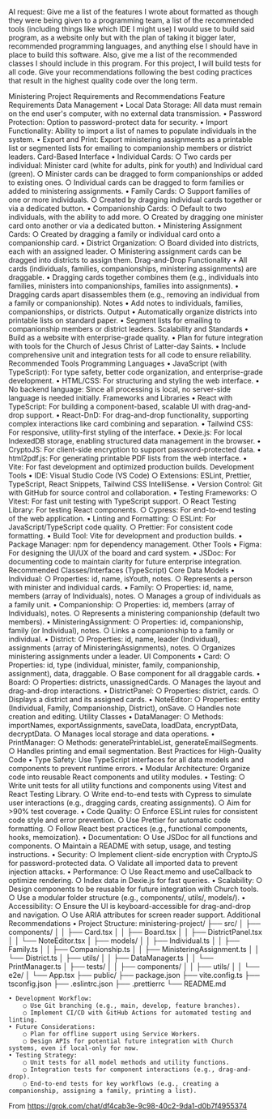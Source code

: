 AI request:
Give me a list of the features I wrote about formatted as though they were being given to a programming team, a list of the recommended tools (including things like which IDE I might use) I would use to build said program, as a website only but with the plan of taking it bigger later, recommended programming languages, and anything else I should have in place to build this software. Also, give me a list of the recommended classes I should include in this program. For this project, I will build tests for all code. Give your recommendations following the best coding practices that result in the highest quality code over the long term. 

Ministering Project Requirements and Recommendations
Feature Requirements
Data Management
    • Local Data Storage: All data must remain on the end user's computer, with no external data transmission.
    • Password Protection: Option to password-protect data for security.
    • Import Functionality: Ability to import a list of names to populate individuals in the system.
    • Export and Print: Export ministering assignments as a printable list or segmented lists for emailing to companionship members or district leaders.
Card-Based Interface
    • Individual Cards:
        ○ Two cards per individual: Minister card (white for adults, pink for youth) and Individual card (green).
        ○ Minister cards can be dragged to form companionships or added to existing ones.
        ○ Individual cards can be dragged to form families or added to ministering assignments.
    • Family Cards:
        ○ Support families of one or more individuals.
        ○ Created by dragging individual cards together or via a dedicated button.
    • Companionship Cards:
        ○ Default to two individuals, with the ability to add more.
        ○ Created by dragging one minister card onto another or via a dedicated button.
    • Ministering Assignment Cards:
        ○ Created by dragging a family or individual card onto a companionship card.
    • District Organization:
        ○ Board divided into districts, each with an assigned leader.
        ○ Ministering assignment cards can be dragged into districts to assign them.
Drag-and-Drop Functionality
    • All cards (individuals, families, companionships, ministering assignments) are draggable.
    • Dragging cards together combines them (e.g., individuals into families, ministers into companionships, families into assignments).
    • Dragging cards apart disassembles them (e.g., removing an individual from a family or companionship).
Notes
    • Add notes to individuals, families, companionships, or districts.
Output
    • Automatically organize districts into printable lists on standard paper.
    • Segment lists for emailing to companionship members or district leaders.
Scalability and Standards
    • Build as a website with enterprise-grade quality.
    • Plan for future integration with tools for the Church of Jesus Christ of Latter-day Saints.
    • Include comprehensive unit and integration tests for all code to ensure reliability.
Recommended Tools
Programming Languages
    • JavaScript (with TypeScript): For type safety, better code organization, and enterprise-grade development.
    • HTML/CSS: For structuring and styling the web interface.
    • No backend language: Since all processing is local, no server-side language is needed initially.
Frameworks and Libraries
    • React with TypeScript: For building a component-based, scalable UI with drag-and-drop support.
    • React-DnD: For drag-and-drop functionality, supporting complex interactions like card combining and separation.
    • Tailwind CSS: For responsive, utility-first styling of the interface.
    • Dexie.js: For local IndexedDB storage, enabling structured data management in the browser.
    • CryptoJS: For client-side encryption to support password-protected data.
    • html2pdf.js: For generating printable PDF lists from the web interface.
    • Vite: For fast development and optimized production builds.
Development Tools
    • IDE: Visual Studio Code (VS Code)
        ○ Extensions: ESLint, Prettier, TypeScript, React Snippets, Tailwind CSS IntelliSense.
    • Version Control: Git with GitHub for source control and collaboration.
    • Testing Frameworks:
        ○ Vitest: For fast unit testing with TypeScript support.
        ○ React Testing Library: For testing React components.
        ○ Cypress: For end-to-end testing of the web application.
    • Linting and Formatting:
        ○ ESLint: For JavaScript/TypeScript code quality.
        ○ Prettier: For consistent code formatting.
    • Build Tool: Vite for development and production builds.
    • Package Manager: npm for dependency management.
Other Tools
    • Figma: For designing the UI/UX of the board and card system.
    • JSDoc: For documenting code to maintain clarity for future enterprise integration.
Recommended Classes/Interfaces (TypeScript)
Core Data Models
    • Individual:
        ○ Properties: id, name, isYouth, notes.
        ○ Represents a person with minister and individual cards.
    • Family:
        ○ Properties: id, name, members (array of Individuals), notes.
        ○ Manages a group of individuals as a family unit.
    • Companionship:
        ○ Properties: id, members (array of Individuals), notes.
        ○ Represents a ministering companionship (default two members).
    • MinisteringAssignment:
        ○ Properties: id, companionship, family (or Individual), notes.
        ○ Links a companionship to a family or individual.
    • District:
        ○ Properties: id, name, leader (Individual), assignments (array of MinisteringAssignments), notes.
        ○ Organizes ministering assignments under a leader.
UI Components
    • Card:
        ○ Properties: id, type (individual, minister, family, companionship, assignment), data, draggable.
        ○ Base component for all draggable cards.
    • Board:
        ○ Properties: districts, unassignedCards.
        ○ Manages the layout and drag-and-drop interactions.
    • DistrictPanel:
        ○ Properties: district, cards.
        ○ Displays a district and its assigned cards.
    • NoteEditor:
        ○ Properties: entity (Individual, Family, Companionship, District), onSave.
        ○ Handles note creation and editing.
Utility Classes
    • DataManager:
        ○ Methods: importNames, exportAssignments, saveData, loadData, encryptData, decryptData.
        ○ Manages local storage and data operations.
    • PrintManager:
        ○ Methods: generatePrintableList, generateEmailSegments.
        ○ Handles printing and email segmentation.
Best Practices for High-Quality Code
    • Type Safety: Use TypeScript interfaces for all data models and components to prevent runtime errors.
    • Modular Architecture: Organize code into reusable React components and utility modules.
    • Testing:
        ○ Write unit tests for all utility functions and components using Vitest and React Testing Library.
        ○ Write end-to-end tests with Cypress to simulate user interactions (e.g., dragging cards, creating assignments).
        ○ Aim for >90% test coverage.
    • Code Quality:
        ○ Enforce ESLint rules for consistent code style and error prevention.
        ○ Use Prettier for automatic code formatting.
        ○ Follow React best practices (e.g., functional components, hooks, memoization).
    • Documentation:
        ○ Use JSDoc for all functions and components.
        ○ Maintain a README with setup, usage, and testing instructions.
    • Security:
        ○ Implement client-side encryption with CryptoJS for password-protected data.
        ○ Validate all imported data to prevent injection attacks.
    • Performance:
        ○ Use React.memo and useCallback to optimize rendering.
        ○ Index data in Dexie.js for fast queries.
    • Scalability:
        ○ Design components to be reusable for future integration with Church tools.
        ○ Use a modular folder structure (e.g., components/, utils/, models/).
    • Accessibility:
        ○ Ensure the UI is keyboard-accessible for drag-and-drop and navigation.
        ○ Use ARIA attributes for screen reader support.
Additional Recommendations
    • Project Structure:
ministering-project/
├── src/
│   ├── components/
│   │   ├── Card.tsx
│   │   ├── Board.tsx
│   │   ├── DistrictPanel.tsx
│   │   └── NoteEditor.tsx
│   ├── models/
│   │   ├── Individual.ts
│   │   ├── Family.ts
│   │   ├── Companionship.ts
│   │   ├── MinisteringAssignment.ts
│   │   └── District.ts
│   ├── utils/
│   │   ├── DataManager.ts
│   │   └── PrintManager.ts
│   ├── tests/
│   │   ├── components/
│   │   ├── utils/
│   │   └── e2e/
│   └── App.tsx
├── public/
├── package.json
├── vite.config.ts
├── tsconfig.json
├── .eslintrc.json
├── .prettierrc
└── README.md

    • Development Workflow:
        ○ Use Git branching (e.g., main, develop, feature branches).
        ○ Implement CI/CD with GitHub Actions for automated testing and linting.
    • Future Considerations:
        ○ Plan for offline support using Service Workers.
        ○ Design APIs for potential future integration with Church systems, even if local-only for now.
    • Testing Strategy:
        ○ Unit tests for all model methods and utility functions.
        ○ Integration tests for component interactions (e.g., drag-and-drop).
        ○ End-to-end tests for key workflows (e.g., creating a companionship, assigning a family, printing a list).

From <https://grok.com/chat/df4cab3e-9c98-40c2-9da1-d0b7f4955374> 

